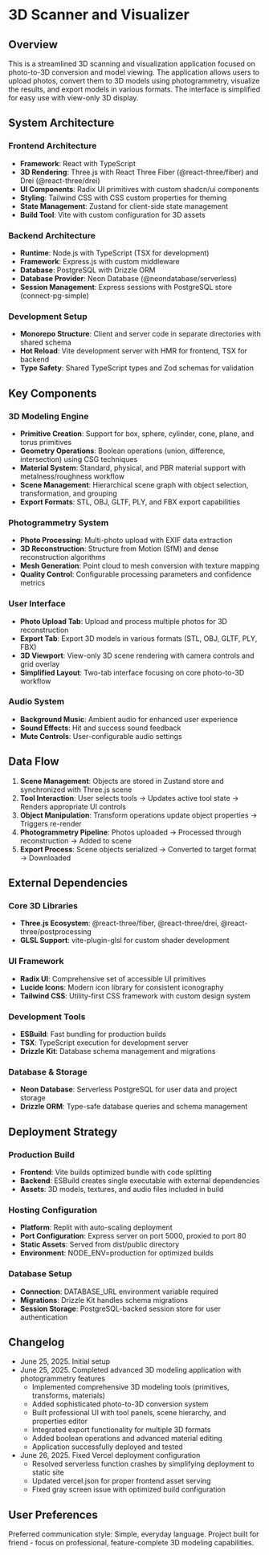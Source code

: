 # 3D Scanner and Visualizer

## Overview

This is a streamlined 3D scanning and visualization application focused on photo-to-3D conversion and model viewing. The application allows users to upload photos, convert them to 3D models using photogrammetry, visualize the results, and export models in various formats. The interface is simplified for easy use with view-only 3D display.

## System Architecture

### Frontend Architecture
- **Framework**: React with TypeScript
- **3D Rendering**: Three.js with React Three Fiber (@react-three/fiber) and Drei (@react-three/drei)
- **UI Components**: Radix UI primitives with custom shadcn/ui components
- **Styling**: Tailwind CSS with CSS custom properties for theming
- **State Management**: Zustand for client-side state management
- **Build Tool**: Vite with custom configuration for 3D assets

### Backend Architecture
- **Runtime**: Node.js with TypeScript (TSX for development)
- **Framework**: Express.js with custom middleware
- **Database**: PostgreSQL with Drizzle ORM
- **Database Provider**: Neon Database (@neondatabase/serverless)
- **Session Management**: Express sessions with PostgreSQL store (connect-pg-simple)

### Development Setup
- **Monorepo Structure**: Client and server code in separate directories with shared schema
- **Hot Reload**: Vite development server with HMR for frontend, TSX for backend
- **Type Safety**: Shared TypeScript types and Zod schemas for validation

## Key Components

### 3D Modeling Engine
- **Primitive Creation**: Support for box, sphere, cylinder, cone, plane, and torus primitives
- **Geometry Operations**: Boolean operations (union, difference, intersection) using CSG techniques
- **Material System**: Standard, physical, and PBR material support with metalness/roughness workflow
- **Scene Management**: Hierarchical scene graph with object selection, transformation, and grouping
- **Export Formats**: STL, OBJ, GLTF, PLY, and FBX export capabilities

### Photogrammetry System
- **Photo Processing**: Multi-photo upload with EXIF data extraction
- **3D Reconstruction**: Structure from Motion (SfM) and dense reconstruction algorithms
- **Mesh Generation**: Point cloud to mesh conversion with texture mapping
- **Quality Control**: Configurable processing parameters and confidence metrics

### User Interface
- **Photo Upload Tab**: Upload and process multiple photos for 3D reconstruction
- **Export Tab**: Export 3D models in various formats (STL, OBJ, GLTF, PLY, FBX)
- **3D Viewport**: View-only 3D scene rendering with camera controls and grid overlay
- **Simplified Layout**: Two-tab interface focusing on core photo-to-3D workflow

### Audio System
- **Background Music**: Ambient audio for enhanced user experience
- **Sound Effects**: Hit and success sound feedback
- **Mute Controls**: User-configurable audio settings

## Data Flow

1. **Scene Management**: Objects are stored in Zustand store and synchronized with Three.js scene
2. **Tool Interaction**: User selects tools → Updates active tool state → Renders appropriate UI controls
3. **Object Manipulation**: Transform operations update object properties → Triggers re-render
4. **Photogrammetry Pipeline**: Photos uploaded → Processed through reconstruction → Added to scene
5. **Export Process**: Scene objects serialized → Converted to target format → Downloaded

## External Dependencies

### Core 3D Libraries
- **Three.js Ecosystem**: @react-three/fiber, @react-three/drei, @react-three/postprocessing
- **GLSL Support**: vite-plugin-glsl for custom shader development

### UI Framework
- **Radix UI**: Comprehensive set of accessible UI primitives
- **Lucide Icons**: Modern icon library for consistent iconography
- **Tailwind CSS**: Utility-first CSS framework with custom design system

### Development Tools
- **ESBuild**: Fast bundling for production builds
- **TSX**: TypeScript execution for development server
- **Drizzle Kit**: Database schema management and migrations

### Database & Storage
- **Neon Database**: Serverless PostgreSQL for user data and project storage
- **Drizzle ORM**: Type-safe database queries and schema management

## Deployment Strategy

### Production Build
- **Frontend**: Vite builds optimized bundle with code splitting
- **Backend**: ESBuild creates single executable with external dependencies
- **Assets**: 3D models, textures, and audio files included in build

### Hosting Configuration
- **Platform**: Replit with auto-scaling deployment
- **Port Configuration**: Express server on port 5000, proxied to port 80
- **Static Assets**: Served from dist/public directory
- **Environment**: NODE_ENV=production for optimized builds

### Database Setup
- **Connection**: DATABASE_URL environment variable required
- **Migrations**: Drizzle Kit handles schema migrations
- **Session Storage**: PostgreSQL-backed session store for user authentication

## Changelog
- June 25, 2025. Initial setup
- June 25, 2025. Completed advanced 3D modeling application with photogrammetry features
  - Implemented comprehensive 3D modeling tools (primitives, transforms, materials)
  - Added sophisticated photo-to-3D conversion system
  - Built professional UI with tool panels, scene hierarchy, and properties editor
  - Integrated export functionality for multiple 3D formats
  - Added boolean operations and advanced material editing
  - Application successfully deployed and tested
- June 26, 2025. Fixed Vercel deployment configuration
  - Resolved serverless function crashes by simplifying deployment to static site
  - Updated vercel.json for proper frontend asset serving
  - Fixed gray screen issue with optimized build configuration

## User Preferences

Preferred communication style: Simple, everyday language.
Project built for friend - focus on professional, feature-complete 3D modeling capabilities.